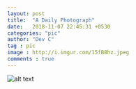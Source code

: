 ```yaml
---
layout: post
title:  "A Daily Photograph"
date:   2018-11-07 22:45:31 +0530
categories: "pic"
author: "Dev C"
tag : pic
image : http://i.imgur.com/15fB8hz.jpeg
comments : true
---
```



![alt text](http://i.imgur.com/15fB8hz.jpeg "pic")
